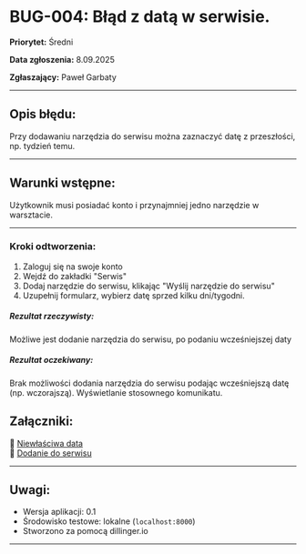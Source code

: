 # BUG-004: Błąd z datą w serwisie.

**Priorytet:** Średni 

**Data zgłoszenia:** 8.09.2025 

**Zgłaszający:** Paweł Garbaty  

---

## Opis błędu:
Przy dodawaniu narzędzia do serwisu można zaznaczyć datę z przeszłości, np. tydzień temu. 

---

## Warunki wstępne:
Użytkownik musi posiadać konto i przynajmniej jedno narzędzie w warsztacie.

---

### Kroki odtworzenia:

1. Zaloguj się na swoje konto
2. Wejdź do zakładki "Serwis"
3. Dodaj narzędzie do serwisu, klikając "Wyślij narzędzie do serwisu" 
4. Uzupełnij formularz, wybierz datę sprzed kilku dni/tygodni.

##### Rezultat rzeczywisty:

Możliwe jest dodanie narzędzia do serwisu, po podaniu wcześniejszej daty

##### Rezultat oczekiwany:
Brak możliwości dodania narzędzia do serwisu podając wcześniejszą datę (np. wczorajszą).  Wyświetlanie stosownego komunikatu.
    

## Załączniki:

📎 [Niewłaściwa data](https://github.com/Pawel566/Virtual_Workshop_Testing_Manual/blob/main/Bugs_Virtual_Workshop/Screenshots/bug_004_wybieranie_daty.png)  
📎 [Dodanie do serwisu](https://github.com/Pawel566/Virtual_Workshop_Testing_Manual/blob/main/Bugs_Virtual_Workshop/Screenshots/bug_004_dodanie_do_serwisu.png)



---

## Uwagi:
- Wersja aplikacji: 0.1  
- Środowisko testowe: lokalne (`localhost:8000`)  
- Stworzono za pomocą dillinger.io  

---




